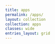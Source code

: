 ```yaml
---
title: apps
permalink: /apps/
layout: collection
collection: apps
classes: wide
entries_layout: grid
---
```

